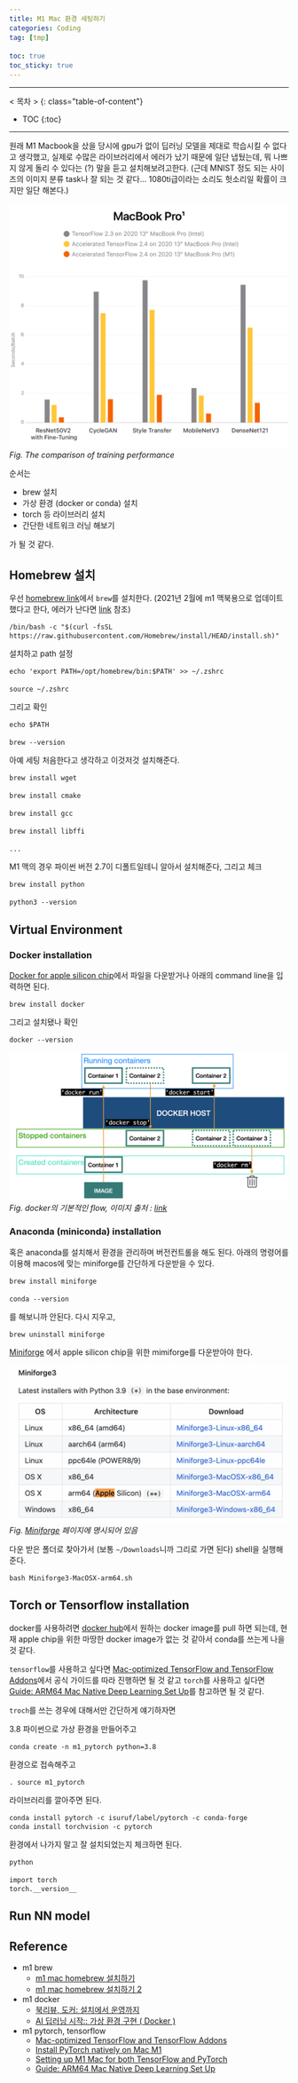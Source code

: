 ```yaml
---
title: M1 Mac 환경 세팅하기
categories: Coding
tag: [tmp]

toc: true
toc_sticky: true
---
```


---
< 목차 >
{: class="table-of-content"}
* TOC
{:toc}
---

원래 M1 Macbook을 샀을 당시에 gpu가 없이 딥러닝 모델을 제대로 학습시킬 수 없다고 생각했고, 실제로 수많은 라이브러리에서 에러가 났기 때문에 일단 냅뒀는데,
뭐 나쁘지 않게 돌리 수 있다는 (?) 말을 듣고 설치해보려고한다. (근데 MNIST 정도 되는 사이즈의 이미지 분류 task나 잘 되는 것 같다... 1080ti급이라는 소리도 헛소리일 확률이 크지만 일단 해본다.) 

![mac_benchmark](/assets/images/m1_mac/mac_benchmark.png)
*Fig. The comparison of training performance*



순서는 

- brew 설치
- 가상 환경 (docker or conda) 설치
- torch 등 라이브러리 설치 
- 간단한 네트워크 러닝 해보기

가 될 것 같다.




## Homebrew 설치

우선 [homebrew link](https://brew.sh/index_ko)에서 `brew`를 설치한다. 
(2021년 2월에 m1 맥북용으로 업데이트했다고 한다, 에러가 난다면 [link](https://gist.github.com/nrubin29/bea5aa83e8dfa91370fe83b62dad6dfa) 참조)

```
/bin/bash -c "$(curl -fsSL https://raw.githubusercontent.com/Homebrew/install/HEAD/install.sh)"
```

설치하고 path 설정

```
echo 'export PATH=/opt/homebrew/bin:$PATH' >> ~/.zshrc

source ~/.zshrc
```

그리고 확인

```
echo $PATH

brew --version
```

아예 세팅 처음한다고 생각하고 이것저것 설치해준다.

```
brew install wget

brew install cmake

brew install gcc

brew install libffi

...
```

M1 맥의 경우 파이썬 버전 2.7이 디폴트일테니 알아서 설치해준다, 그리고 체크

```
brew install python

python3 --version
```


## Virtual Environment

### Docker installation

[Docker for apple silicon chip](https://docs.docker.com/docker-for-mac/apple-silicon/)에서 파일을 다운받거나 아래의 command line을 입력하면 된다.

```
brew install docker 
```

그리고 설치됐나 확인

```
docker --version
```

![docker](/assets/images/m1_mac/docker.png)
*Fig. docker의 기본적인 flow, 이미지 출처 : [link](http://moducon.kr/2018/wp-content/uploads/sites/2/2018/12/leesangsoo_slide.pdf)*

### Anaconda (miniconda) installation 

혹은 anaconda를 설치해서 환경을 관리하며 버전컨트롤을 해도 된다. 아래의 명령어를 이용해 macos에 맞는 miniforge를 간단하게 다운받을 수 있다.

```
brew install miniforge

conda --version
```

를 해보니까 안된다. 다시 지우고,

```
brew uninstall miniforge
```

[Miniforge](https://github.com/conda-forge/miniforge#download) 에서 apple silicon chip을 위한 mimiforge를 다운받아야 한다.

![miniforge](/assets/images/m1_mac/miniforge.png)
*Fig. [Miniforge](https://github.com/conda-forge/miniforge#download) 페이지에 명시되어 있음*

다운 받은 폴더로 찾아가서 (보통 `~/Downloads`니까 그리로 가면 된다) shell을 실행해준다.

```
bash Miniforge3-MacOSX-arm64.sh
```

## Torch or Tensorflow installation

docker를 사용하려면 [docker hub](https://hub.docker.com/)에서 원하는 docker image를 pull 하면 되는데, 
현재 apple chip을 위한 마땅한 docker image가 없는 것 같아서 conda를 쓰는게 나을 것 같다.


`tensorflow`를 사용하고 싶다면 [Mac-optimized TensorFlow and TensorFlow Addons](https://github.com/apple/tensorflow_macos)에서 공식 가이드를 따라 진행하면 될 것 같고 `torch`를 사용하고 싶다면 [Guide: ARM64 Mac Native Deep Learning Set Up](https://github.com/oresttokovenko/Guide-ARM64-Mac-Native-Deep-Learning-Set-Up)를 참고하면 될 것 같다.


`troch`를 쓰는 경우에 대해서만 간단하게 얘기하자면


3.8 파이썬으로 가상 환경을 만들어주고

```
conda create -n m1_pytorch python=3.8
```

환경으로 접속해주고

```
. source m1_pytorch
```

라이브러리를 깔아주면 된다.

```
conda install pytorch -c isuruf/label/pytorch -c conda-forge
conda install torchvision -c pytorch
```

환경에서 나가지 말고 잘 설치되었는지 체크하면 된다.

```
python

import torch
torch.__version__
```


## Run NN model



## Reference
- m1 brew
  - [m1 mac homebrew 설치하기](https://shanepark.tistory.com/m/45?category=1182535)
  - [m1 mac homebrew 설치하기 2](https://cpuu.postype.com/post/9183991)
- m1 docker
  - [북리뷰, 도커: 설치에서 운영까지](https://cpuu.postype.com/post/2948749)
  - [AI 딥러닝 시작:: 가상 환경 구현 ( Docker )](https://velog.io/@uonmf97/AI-%EB%94%A5%EB%9F%AC%EB%8B%9D-%EC%8B%9C%EC%9E%91-%EA%B0%80%EC%83%81-%ED%99%98%EA%B2%BD-%EA%B5%AC%ED%98%84-Docker)
- m1 pytorch, tensorflow
  - [Mac-optimized TensorFlow and TensorFlow Addons](https://github.com/apple/tensorflow_macos)
  - [Install PyTorch natively on Mac M1](https://github.com/edadaltocg/install-pytorch-m1)
  - [Setting up M1 Mac for both TensorFlow and PyTorch](https://naturale0.github.io/machine%20learning/setting-up-m1-mac-for-both-tensorflow-and-pytorch)
  - [Guide: ARM64 Mac Native Deep Learning Set Up](https://github.com/oresttokovenko/Guide-ARM64-Mac-Native-Deep-Learning-Set-Up)
